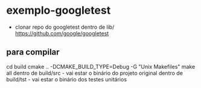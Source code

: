 # exemplo-googletest

- clonar repo do googletest dentro de lib/
https://github.com/google/googletest

## para compilar
cd build
cmake .. -DCMAKE_BUILD_TYPE=Debug -G "Unix Makefiles" 
make all
dentro de build/src - vai estar o binário do projeto original
dentro de build/tst - vai estar o binário dos testes unitários